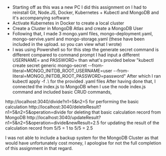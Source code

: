 - Starting off as this was a new PC I did this assignment on I had to reinstall Git, Node.JS, Docker, Kubernetes + Kubectl and MongoDB and it's accompanying software
- Activate Kubernetes in Docker to create a local cluster
- Create a Cluster in MongoDB Atlas and create a MongoDB User
- Following that, I made 3 mongo.yaml files, mongo-deployment.yaml, mongo-servive.yaml and mongo-storage.yaml (these have been included in the upload. so you can view what I wrote)
- I was using Powershell so for this step the generate secret command is different compared to command prompt
I had input a different USERNAME= and PASSWORD= than what's provided below
"kubectl create secret generic mongo-secret --from-literal=MONGO_INITDB_ROOT_USERNAME=user --from-literal=MONGO_INITDB_ROOT_PASSWORD=password"
After which I ran kubectl apply -f .\ for the provided .yaml files
After having done that, I connected the index.js to MongoDB when I use the node index.js command and included basic CRUD commands,

http://localhost:3040/divide?n1=5&n2=5 for performing the basic calculation
http://localhost:3040/deleteResult?n1=5&n2=5&operation=divide for deleting that basic calculation record from MongoDB
http://localhost:3040/updateResult?n1=5&n2=5&operation=divide&newResult=2.5 for updating the result of the calculation record from 5/5 = 1 to 5/5 = 2.5

I was not able to include a backup system for the MongoDB Cluster as that would have unfortunately cost money, I apologise for not the full completion of this assignment in that regard.
